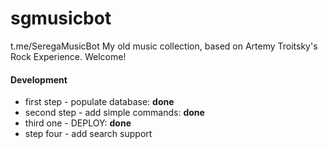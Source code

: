 # sgmusicbot
t.me/SeregaMusicBot 
My old music collection, based on Artemy Troitsky's Rock Experience. Welcome!
#### Development
- first step - populate database: **done**
- second step - add simple commands: **done**
- third one - DEPLOY: **done**
- step four - add search support

